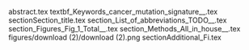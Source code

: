 abstract.tex
textbf_Keywords_cancer_mutation_signature__.tex
sectionSection_title.tex
section_List_of_abbreviations_TODO__.tex
section_Figures_Fig_1_Total__.tex
section_Methods_All_in_house__.tex
figures/download (2)/download (2).png
sectionAdditional_Fi.tex
